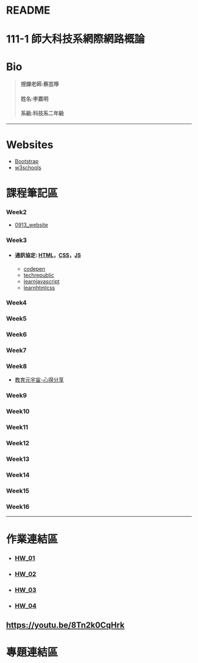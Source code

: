 # README
111-1 師大科技系網際網路概論
==
# Bio
>#### 授課老師:蔡芸琤    
>#### 姓名:李嘉明    
>#### 系級:科技系二年級     
---
# Websites
  * [Bootstrap](https://getbootstrap.com/docs/5.2/getting-started/introduction/)
  * [w3schools](https://www.w3schools.com/tags/default.asp)
# 課程筆記區
### Week2
  *   [0913_website](https://jiaminging.github.io/Web/mypage/)
### Week3
* #### 通訊協定: [HTML](https://www.rfc-editor.org/rfc/rfc1866)，[CSS](https://www.rfc-editor.org/rfc/rfc7993)，[JS](https://www.rfc-editor.org/rfc/rfc7159)
  *   [codepen](https://codepen.io/)
  *   [techrepublic](https://www.techrepublic.com/article/ten-windows-10-network-commands-everyone-one-should-know/)
  *   [learnjavascript](https://learnjavascript.online/)
  *   [learnhtmlcss](https://learnhtmlcss.online/)
### Week4
### Week5
### Week6
### Week7
### Week8
  *   [教育元宇宙-心得分享](https://medium.com/@41071132h/%E6%95%99%E8%82%B2%E5%85%83%E5%AE%87%E5%AE%99-%E5%BF%83%E5%BE%97%E5%88%86%E4%BA%AB-3412f4b5d49f)
### Week9
### Week10
### Week11
### Week12
### Week13
### Week14
### Week15
### Week16
---
# 作業連結區
 * ### [HW_01](https://youtu.be/CQz4uNhSHtU)
 * ### [HW_02](https://youtu.be/J1Dd8z3PpyU)
 * ### [HW_03](https://youtu.be/H1iMtToiQYo)
 * ### [HW_04]( https://youtu.be/8Tn2k0CqHrk)
 https://youtu.be/8Tn2k0CqHrk
---
# 專題連結區
